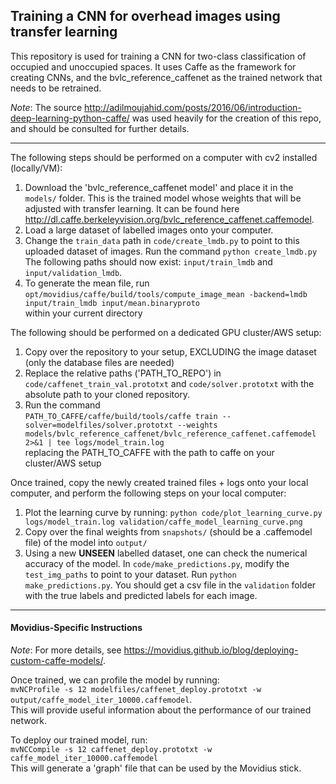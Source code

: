 ## Training a CNN for overhead images using transfer learning
This repository is used for training a CNN for two-class classification of occupied and unoccupied spaces. 
It uses Caffe as the framework for creating CNNs, and the bvlc_reference_caffenet as the trained network 
that needs to be retrained.

*Note*: The source http://adilmoujahid.com/posts/2016/06/introduction-deep-learning-python-caffe/ 
was used heavily for the creation of this repo, and should be consulted for further details.
___
The following steps should be performed on a computer with cv2 installed (locally/VM):
1. Download the 'bvlc_reference_caffenet model' and place it in the `models/` folder. 
This is the trained model whose weights that will be adjusted with transfer learning. It can be found here http://dl.caffe.berkeleyvision.org/bvlc_reference_caffenet.caffemodel.
2. Load a large dataset of labelled images onto your computer.
3. Change the `train_data` path in `code/create_lmdb.py` to point to this uploaded dataset of images. 
Run the command `python create_lmdb.py` 
The following paths should now exist: `input/train_lmdb` and `input/validation_lmdb`.
4. To generate the mean file, run  
`opt/movidius/caffe/build/tools/compute_image_mean -backend=lmdb input/train_lmdb input/mean.binaryproto`  
within your current directory

The following should be performed on a dedicated GPU cluster/AWS setup:  
1. Copy over the repository to your setup, EXCLUDING the image dataset (only the database files are needed)
2. Replace the relative paths ('PATH_TO_REPO') in `code/caffenet_train_val.prototxt` and `code/solver.prototxt` 
with the absolute path to your cloned repository.
3. Run the command  
`PATH_TO_CAFFE/caffe/build/tools/caffe train --solver=modelfiles/solver.prototxt
--weights models/bvlc_reference_caffenet/bvlc_reference_caffenet.caffemodel 2>&1 |
tee logs/model_train.log`  
replacing the PATH_TO_CAFFE with the path to caffe on your cluster/AWS setup

Once trained, copy the newly created trained files + logs onto your local computer, 
and perform the following steps on your local computer:
1. Plot the learning curve by running: 
`python code/plot_learning_curve.py logs/model_train.log validation/caffe_model_learning_curve.png`
2. Copy over the final weights from `snapshots/` (should be a .caffemodel file) of the model into `output/`
3. Using a new **UNSEEN** labelled dataset, one can check the numerical accuracy of the model. In `code/make_predictions.py`, 
modify the `test_img_paths` to point to your dataset. Run `python make_predictions.py`. 
You should get a csv file in the `validation` folder with the true labels and predicted labels for each image.

___
#### Movidius-Specific Instructions
*Note*: For more details, see https://movidius.github.io/blog/deploying-custom-caffe-models/.

Once trained, we can profile the model by running:  
`mvNCProfile -s 12 modelfiles/caffenet_deploy.prototxt -w output/caffe_model_iter_10000.caffemodel`.  
This will provide useful information about the performance of our trained network.

To deploy our trained model, run:  
`mvNCCompile -s 12 caffenet_deploy.prototxt -w caffe_model_iter_10000.caffemodel`  
This will generate a 'graph' file that can be used by the Movidius stick.
